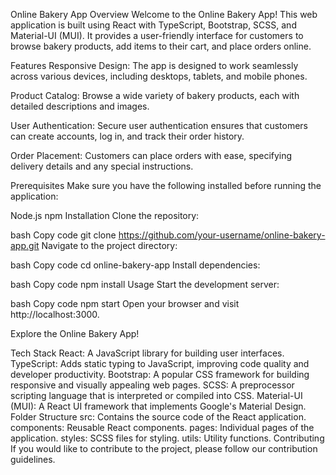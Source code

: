 Online Bakery App
Overview
Welcome to the Online Bakery App! This web application is built using React with TypeScript, Bootstrap, SCSS, and Material-UI (MUI). It provides a user-friendly interface for customers to browse bakery products, add items to their cart, and place orders online.

Features
Responsive Design: The app is designed to work seamlessly across various devices, including desktops, tablets, and mobile phones.

Product Catalog: Browse a wide variety of bakery products, each with detailed descriptions and images.

User Authentication: Secure user authentication ensures that customers can create accounts, log in, and track their order history.

Order Placement: Customers can place orders with ease, specifying delivery details and any special instructions.


Prerequisites
Make sure you have the following installed before running the application:

Node.js
npm
Installation
Clone the repository:

bash
Copy code
git clone https://github.com/your-username/online-bakery-app.git
Navigate to the project directory:

bash
Copy code
cd online-bakery-app
Install dependencies:

bash
Copy code
npm install
Usage
Start the development server:

bash
Copy code
npm start
Open your browser and visit http://localhost:3000.

Explore the Online Bakery App!

Tech Stack
React: A JavaScript library for building user interfaces.
TypeScript: Adds static typing to JavaScript, improving code quality and developer productivity.
Bootstrap: A popular CSS framework for building responsive and visually appealing web pages.
SCSS: A preprocessor scripting language that is interpreted or compiled into CSS.
Material-UI (MUI): A React UI framework that implements Google's Material Design.
Folder Structure
src: Contains the source code of the React application.
components: Reusable React components.
pages: Individual pages of the application.
styles: SCSS files for styling.
utils: Utility functions.
Contributing
If you would like to contribute to the project, please follow our contribution guidelines.
